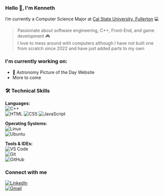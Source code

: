 ### Hello 👋, I'm Kenneth

I’m currently a Computer Science Major at [Cal State University, Fullerton](https://www.fullerton.edu/) 💻  
> Passionate about software engineering, C++, Front-End, and game development 🎮  
> I love to mess around with computers although I have not built one from scratch since 2022 and have just added parts to my own

### I'm currently working on:
- 🌌 Astronomy Picture of the Day Website
- More to come

### 🛠️ Technical Skills
**Languages:**  
![C++](https://img.shields.io/badge/-C++-00599C?style=flat&logo=c%2B%2B&logoColor=white)  
![HTML](https://img.shields.io/badge/-HTML5-E34F26?style=flat&logo=html5&logoColor=white)
![CSS](https://img.shields.io/badge/-CSS3-1572B6?style=flat&logo=css3&logoColor=white)
![JavaScript](https://img.shields.io/badge/-JavaScript-F7DF1E?style=flat&logo=javascript&logoColor=black)

**Operating Systems:**  
![Linux](https://img.shields.io/badge/-Linux-FCC624?style=flat&logo=linux&logoColor=black)  
![Ubuntu](https://img.shields.io/badge/-Ubuntu-E95420?style=flat&logo=ubuntu&logoColor=white)

**Tools & IDEs:**  
![VS Code](https://img.shields.io/badge/-VS%20Code-007ACC?style=flat&logo=visual-studio-code&logoColor=white)  
![Git](https://img.shields.io/badge/-Git-F05032?style=flat&logo=git&logoColor=white)  
![GitHub](https://img.shields.io/badge/-GitHub-181717?style=flat&logo=github&logoColor=white)

### Connect with me
[![LinkedIn](https://img.shields.io/badge/-LinkedIn-0077B5?style=flat&logo=linkedin&logoColor=white)](https://linkedin.com/in/kenneth-ly-cs)  
[![Gmail](https://img.shields.io/badge/-Gmail-D14836?style=flat&logo=gmail&logoColor=white)](mailto:kennethly909808@gmail.com)
